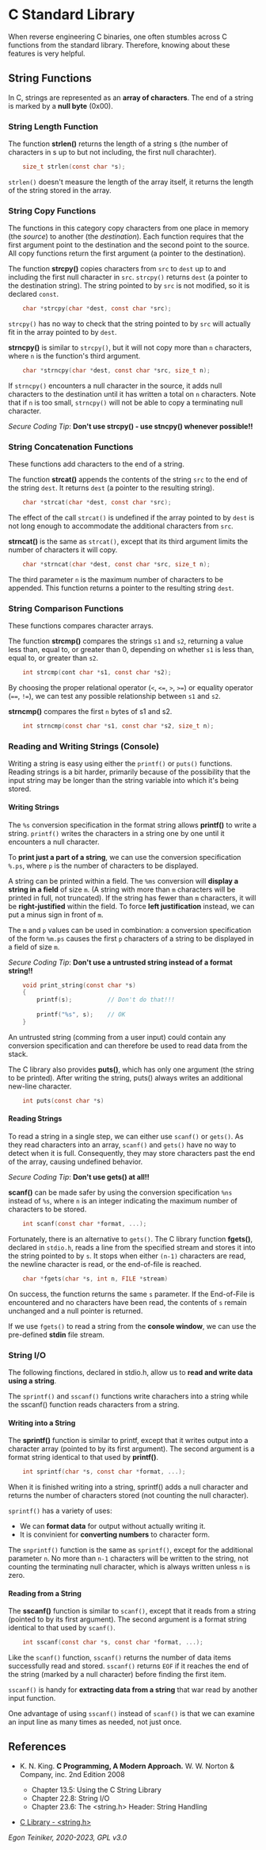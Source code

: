 # C Standard Library 

When reverse engineering C binaries, one often stumbles across C functions from the standard library. Therefore, knowing about these features is very helpful.

## String Functions
In C, strings are represented as an **array of characters**. 
The end of a string is marked by a **null byte** (0x00).

### String Length Function
The function **strlen()** returns the length of a string s (the number of characters in s up
to but not including, the first null charachter).
```C
    size_t strlen(const char *s);
```
`strlen()` doesn't measure the length of the array itself, it returns the length of the string stored in the array.

### String Copy Functions
The functions in this category copy characters from one place in memory (the _source_) to another (the _destination_).
Each function requires that the first argument point to the destination and the second point to the source.
All copy functions return the first argument (a pointer to the destination).

The function **strcpy()** copies characters from `src` to `dest` up to and including the first null character in `src`.
`strcpy()` returns `dest` (a pointer to the destination string).
The string pointed to by `src` is not modified, so it is declared `const`.
```C
    char *strcpy(char *dest, const char *src);
```
`strcpy()` has no way to check that the string pointed to by `src` will actually fit in the array 
pointed to by `dest`.

**strncpy()** is similar to `strcpy()`, but it will not copy more than `n` characters, where `n` is the function's 
third argument.
```C
    char *strncpy(char *dest, const char *src, size_t n);
```
 If `strncpy()` encounters a null character in the source, it adds null characters to the destination until it has 
 written a total on `n` characters.
 Note that if `n` is too small, `strncpy()` will not be able to copy a terminating null character.
 
_Secure Coding Tip_: **Don't use strcpy() - use stncpy() whenever possible!!**  


### String Concatenation Functions
These functions add characters to the end of a string.

The function **strcat()** appends the contents of the string `src` to the end of the string `dest`.
It returns `dest` (a pointer to the resulting string).
```C
    char *strcat(char *dest, const char *src);
```
The effect of the call `strcat()` is undefined if the array pointed to by `dest` is not long enough
to accommodate the additional characters from `src`.

**strncat()** is the same as `strcat()`, except that its third argument limits the number of characters it will copy.
```C
    char *strncat(char *dest, const char *src, size_t n);
```
The third parameter `n` is the maximum number of characters to be appended.
This function returns a pointer to the resulting string `dest`.


### String Comparison Functions
These functions compares character arrays.

The function **strcmp()** compares the strings `s1` and `s2`, returning a value less than, equal to, or
greater than 0, depending on whether `s1` is less than, equal to, or greater than `s2`.
```C
    int strcmp(cont char *s1, const char *s2);
```
By choosing the proper relational operator (`<`, `<=`, `>`, `>=`) or equality operator (`==`, `!=`),
we can test any possible relationship between `s1` and `s2`.

**strncmp()** compares the first `n` bytes of s1 and s2.
```C
    int strncmp(const char *s1, const char *s2, size_t n);
```

### Reading and Writing Strings (Console) 
Writing a string is easy using either the `printf()` or `puts()` functions.
Reading strings is a bit harder, primarily because of the possibility that the input string may be longer than 
the string variable into which it's being stored.


#### Writing Strings
The `%s` conversion specification in the format string allows **printf()** to write a string.
`printf()` writes the characters in a string one by one until it encounters a null character.

To **print just a part of a string**, we can use the conversion specification `%.ps`, 
where `p` is the number of characters to be displayed.

A string can be printed within a field.
The `%ms` conversion will **display a string in a field** of size `m`.
(A string with more than `m` characters will be printed in full, not truncated).
If the string has fewer than `m` characters, it will be **right-justified** within the field.
To force **left justification** instead, we can put a minus sign in front of `m`. 

The `m` and `p` values can be used in combination: a conversion specification of the form `%m.ps` causes the first `p`
characters of a string to be displayed in a field of size `m`.

_Secure Coding Tip_: **Don't use a untrusted string instead of a format string!!**
```C
    void print_string(const char *s)
    {
        printf(s);          // Don't do that!!!
        
        printf("%s", s);    // OK
    }
```
An untrusted string (comming from a user input) could contain any conversion specification and can therefore be 
used to read data from the stack.

The C library also provides **puts()**, which has only one argument (the string to be printed).
After writing the string, puts() always writes an additional new-line character.
```C
    int puts(const char *s) 
```
 
#### Reading Strings

To read a string in a single step, we can either use `scanf()` or `gets()`.
As they read characters into an array, `scanf()` and `gets()` have no way to detect when it is full.
Consequently, they may store characters past the end of the array, causing undefined behavior.

_Secure Coding Tip_: **Don't use gets() at all!!**

**scanf()** can be made safer by using the conversion specification `%ns` instead of `%s`, where `n` is an 
integer indicating the maximum number of characters to be stored.
```C
    int scanf(const char *format, ...);  
```

Fortunately, there is an alternative to `gets()`.
The C library function **fgets()**, declared in `stdio.h`, reads a line from the specified stream and stores it into the string pointed 
to by `s`. It stops when either `(n-1)` characters are read, the newline character is read, or the end-of-file 
is reached.
```C
    char *fgets(char *s, int n, FILE *stream) 
```
On success, the function returns the same `s` parameter. 
If the End-of-File is encountered and no characters have been read, the contents of `s` remain unchanged and a null 
pointer is returned.

If we use `fgets()` to read a string from the **console window**, we can use the pre-defined **stdin** file stream.


### String I/O

The following finctions, declared in stdio.h, allow us to **read and write data using a string**.
 
The `sprintf()` and `sscanf()` functions write charachers into a string while the sscanf() function reads
characters from a string.

#### Writing into a String
The **sprintf()** function is similar to printf, except that it writes output into a character array (pointed
to by its first argument).
The second argument is a format string identical to that used by **printf()**.
```C
    int sprintf(char *s, const char *format, ...);
```
When it is finished writing into a string, sprintf() adds a null character and returns the number of 
characters stored (not counting the null character).

`sprintf()` has a variety of uses:
* We can **format data** for output without actually writing it.
* It is convinient for **converting numbers** to character form.

The `snprintf()` function is the same as `sprintf()`, except for the additional parameter `n`.
No more than `n-1` characters will be written to the string, not counting the terminating null character, 
which is always written unless `n` is zero.

#### Reading from a String

The **sscanf()** function is similar to `scanf()`, except that it reads from a string (pointed to by its first argument).
The second argument is a format string identical to that used by `scanf()`.
```C
    int sscanf(const char *s, const char *format, ...);
```
Like the `scanf()` function, `sscanf()` returns the number of data items successfully read and stored.
`sscanf()` returns `EOF` if it reaches the end of the string (marked by a null character) before finding the first item.

`sscanf()` is handy for **extracting data from a string** that war read by another input function.

One advantage of using `sscanf()` instead of `scanf()` is that we can examine an input line as many times as needed, 
not just once.
 

## References
* K. N. King. **C Programming, A Modern Approach.** W. W. Norton & Company, inc. 2nd Edition 2008
    * Chapter 13.5: Using the C String Library
    * Chapter 22.8: String I/O
    * Chapter 23.6: The <string.h> Header: String Handling
    
* [C Library - <string.h>](https://www.tutorialspoint.com/c_standard_library/string_h.htm) 
 
*Egon Teiniker, 2020-2023, GPL v3.0* 